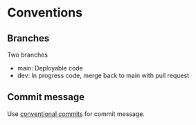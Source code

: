 # Conventions

## Branches

Two branches

- main: Deployable code
- dev: In progress code, merge back to main with pull request 

## Commit message

Use [conventional commits](https://www.conventionalcommits.org/en/v1.0.0/) for commit message.

